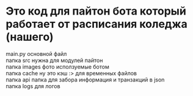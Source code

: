 # Это код для пайтон бота который работает от расписания коледжа (нашего) 
main.py основной файл  
папка src нужна для модулей пайтон  
папка images фото исползуемые ботом  
папка cache ну это кэш :> для временных файлов  
папка api папка для забора информация и транзакций в json  
папка logs для логов  